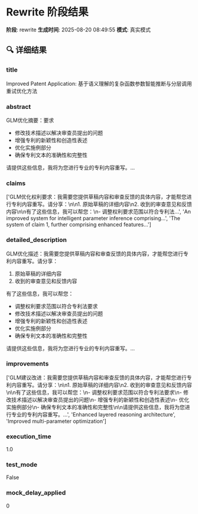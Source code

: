 # Rewrite 阶段结果

**阶段**: rewrite
**生成时间**: 2025-08-20 08:49:55
**模式**: 真实模式

## 🔍 详细结果

### title
Improved Patent Application: 基于语义理解的复杂函数参数智能推断与分层调用重试优化方法

### abstract
GLM优化摘要：要求
- 修改技术描述以解决审查员提出的问题
- 增强专利的新颖性和创造性表述
- 优化实施例部分
- 确保专利文本的准确性和完整性

请提供这些信息，我将为您进行专业的专利内容重写。...

### claims
['GLM优化权利要求：我需要您提供草稿内容和审查反馈的具体内容，才能帮您进行专利内容重写。请分享：\n\n1. 原始草稿的详细内容\n2. 收到的审查意见和反馈内容\n\n有了这些信息，我可以帮您：\n- 调整权利要求范围以符合专利法...', 'An improved system for intelligent parameter inference comprising...', 'The system of claim 1, further comprising enhanced features...']

### detailed_description
GLM优化描述：我需要您提供草稿内容和审查反馈的具体内容，才能帮您进行专利内容重写。请分享：

1. 原始草稿的详细内容
2. 收到的审查意见和反馈内容

有了这些信息，我可以帮您：
- 调整权利要求范围以符合专利法要求
- 修改技术描述以解决审查员提出的问题
- 增强专利的新颖性和创造性表述
- 优化实施例部分
- 确保专利文本的准确性和完整性

请提供这些信息，我将为您进行专业的专利内容重写。...

### improvements
['GLM建议改进：我需要您提供草稿内容和审查反馈的具体内容，才能帮您进行专利内容重写。请分享：\n\n1. 原始草稿的详细内容\n2. 收到的审查意见和反馈内容\n\n有了这些信息，我可以帮您：\n- 调整权利要求范围以符合专利法要求\n- 修改技术描述以解决审查员提出的问题\n- 增强专利的新颖性和创造性表述\n- 优化实施例部分\n- 确保专利文本的准确性和完整性\n\n请提供这些信息，我将为您进行专业的专利内容重写。...', 'Enhanced layered reasoning architecture', 'Improved multi-parameter optimization']

### execution_time
1.0

### test_mode
False

### mock_delay_applied
0
